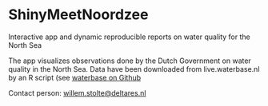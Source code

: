 # ShinyMeetNoordzee
Interactive app and dynamic reproducible reports on water quality for the North Sea

The app visualizes observations done by the Dutch Government on water quality in the North Sea. 
Data have been downloaded from live.waterbase.nl by an R script (see [waterbase on Github](https://github.com/wstolte/WaterbaseR)

Contact person: willem.stolte@deltares.nl
